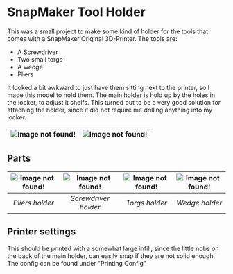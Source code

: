 # SnapMaker Tool Holder

This was a small project to make some kind of holder for the tools that comes with a SnapMaker Original 3D-Printer. The tools are:
 - A Screwdriver
 - Two small torgs
 - A wedge
 - Pliers

It looked a bit awkward to just have them sitting next to the printer, so I made this model to hold them. The main holder is hold up by the holes in the locker, to adjust it shelfs. This turned out to be a very good solution for attaching the holder, since it did not require me drilling anything into my locker.

| ![Image not found!](https://qo63kw.db.files.1drv.com/y4mE0nm6evOukY5R8EOPplSuou0hxSIBUF0q7oUfTsLrlXugP37F4gkW2VyN-gnxpAT73VUcKabCiSNCtZ00Cnz__BdNuUzUVoReam9QxMZ8mWXRbpMTIjjGdbBK8ZkXarpV7QTLbRxUxgjMLhkEFqy3Axbv1Z1zjLfWPiVwszxGmRcVW6foQ3PJwduqpjE_ywCmPnm8keFcqt541JsTkj5Tg?width=250&height=600&cropmode=none) | ![Image not found!](https://dxoq8q.db.files.1drv.com/y4mSL3SjQCoGD0b60eD2aI4kZKtXjoxgeVwlEy2K93nWegu9xUJGVANaBiuVkyTUFmRpBbCSJZ3PkEQSmd0W3Ym3kjwdg4siMBWzmyTqIt9xbvaBoCgneaZxv4BpQQIHNHd_LZc0IEUMpTa_nlxli6AACxJlt2x_05uqTPU_L-OSfaOOna2UNj_vsvKMMSMlDCINwGXMGcCiesc_XBUqlFseA?width=956&height=300&cropmode=none) |
|:---:|:---:|

## Parts

| ![Image not found!](https://gjpyqa.db.files.1drv.com/y4mh9gWI71K5_7bamvDzuH_DxoEPguejCATmjzR1Afpvf26toCxRplANNwKokos6zeoAG3ixouRxIvC5YgzRKFq8OsybvcqgBnHqz4PXNHOfcjS14pPou9ijmLsJ7ozJ2ohVJOYsyt1v5LOYSaJxfEub5QZ08Q1uiWEJ-YOmRdS2RGmv2VDqe-P3pgklBw2sPgnvOPa7BqrNVnnlAL1lCR1Fg?width=446&height=300&cropmode=none) | ![Image not found!](https://5r5lbg.db.files.1drv.com/y4mQZppe_Zo17V5LLdikFHQSRbUuQ2uETzTvCetUzpd-iOCNt7MLRJ2uAxOtjgB_uB28EhLA_c9WqfcQc6qztYqa9a0UOpmlmdJcHkOgyRdVf2EGX7hhQtpKAukiEOHP2EaYxbWXvgpTAc8ExywZZD8k5hGlA6AZJfnYZsaqDs5kW4V4mnbwkXFAkhA-Hk1-cozjv9i1uwfl7y17ga8rVpuvg?width=404&height=300&cropmode=none) | ![Image not found!](https://tnxb7g.db.files.1drv.com/y4miFySMpXhfrP0WwjR4Zih_LDSeXPw_7Q0LvvgQSc0uBEjBEJ-YlqmHnBqgzvsBlf3c86ldIMfv94YUxiMG5_1OQcz7-7hwvjLtxmwvfI597xsxQaVj0v6aOPLw4qDtzqJbqU0vjp6ooQ5PPBi5Wc2FEtwQEXp0p_24JJ3MHpvnW-BAQTRzo_xILVtzyDW0K9hO4vslqnluufDYgTjKvwO_Q?width=413&height=300&cropmode=none) | ![Image not found!](https://gwiasw.db.files.1drv.com/y4m1UCE9ZUMfPiepndLv0LUy5dVLZm7gyzgNkaE4K89ZJYBpDD9-suCva1GfUKDPABmXzvd95wq5t5OcVtSqBEr3VKoNwEDeW_o6FcqUYDcIeDkjuQbApLdVVkbSNtMAocG24bLzm5gx8V9ZbTSqCRxvAw_SOsHUdqf6-qJij1UQ42MfDVm8hkOKcMVOa5kYsu7FHXK4QJ1id3I5seViwnmpA?width=485&height=300&cropmode=none) |
|:---:|:---:|:---:|:---:|
| *Pliers holder* | *Screwdriver holder* | *Torgs holder* | *Wedge holder* |

## Printer settings

This should be printed with a somewhat large infill, since the little nobs on the back of the main holder, can easily snap if they are not solid enough.
The config can be found under "Printing Config"


